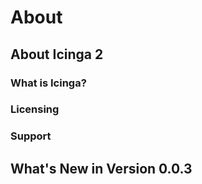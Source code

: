# About

## About Icinga 2

### What is Icinga?

### Licensing

### Support

## What's New in Version 0.0.3